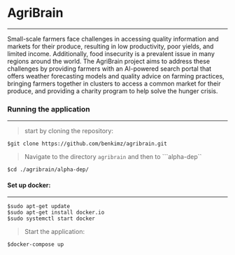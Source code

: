 # AgriBrain 
---
Small-scale farmers face challenges in accessing quality information and markets for their produce, resulting in low productivity, poor yields, and limited income. Additionally, food insecurity is a prevalent issue in many regions around the world. The AgriBrain project aims to address these challenges by providing farmers with an AI-powered search portal that offers weather forecasting models and quality advice on farming practices, bringing farmers together in clusters to access a common market for their produce, and providing a charity program to help solve the hunger crisis.

### Running the application
---
> start by cloning the repository:

```console
$git clone https://github.com/benkimz/agribrain.git
```
> Navigate to the directory ```agribrain``` and then to ```alpha-dep``

```console
$cd ./agribrain/alpha-dep/
```
#### Set up docker:
---
```console
$sudo apt-get update
$sudo apt-get install docker.io
$sudo systemctl start docker
```

> Start the application:

```console
$docker-compose up
```
